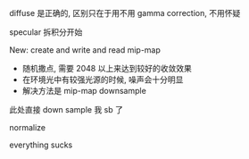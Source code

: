 diffuse 是正确的, 区别只在于用不用 gamma correction, 不用怀疑

specular 拆积分开始

New: create and write and read mip-map

* 随机撒点, 需要 2048 以上来达到较好的收敛效果
* 在环境光中有较强光源的时候, 噪声会十分明显
* 解决方法是 mip-map downsample

此处直接 down sample 我 sb 了

normalize

everything sucks

